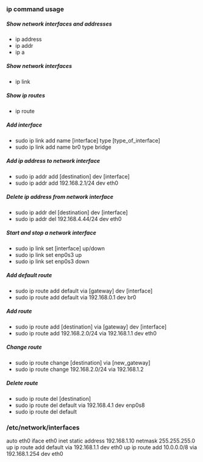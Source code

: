 ### ip command usage

##### Show network interfaces and addresses 
- ip address
- ip addr
- ip a

##### Show network interfaces
- ip link

##### Show ip routes 
- ip route

##### Add interface
- sudo ip link add name [interface] type [type_of_interface]
- sudo ip link add name br0 type bridge

##### Add ip address to network interface
- sudo ip addr add [destination] dev [interface]
- sudo ip addr add 192.168.2.1/24 dev eth0

##### Delete ip address from network interface
- sudo ip addr del [destination] dev [interface]
- sudo ip addr del 192.168.4.44/24 dev eth0

##### Start and stop a network interface
- sudo ip link set [interface] up/down
- sudo ip link set enp0s3 up
- sudo ip link set enp0s3 down

##### Add default route
- sudo ip route add default via [gateway] dev [interface]
- sudo ip route add default via 192.168.0.1 dev br0

##### Add route
- sudo ip route add [destination] via [gateway] dev [interface]
- sudo ip route add 192.168.2.0/24 via 192.168.1.1 dev eth0

##### Change route
- sudo ip route change [destination] via [new_gateway]
- sudo ip route change 192.168.2.0/24 via 192.168.1.2

##### Delete route
- sudo ip route del [destination]
- sudo ip route del default via 192.168.4.1 dev enp0s8
- sudo ip route del default


### /etc/network/interfaces
auto eth0
iface eth0 inet static
    address 192.168.1.10
    netmask 255.255.255.0
    up ip route add default via 192.168.1.1 dev eth0
    up ip route add 10.0.0.0/8 via 192.168.1.254 dev eth0